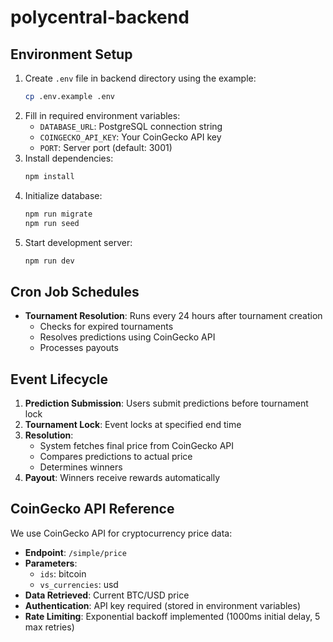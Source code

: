# polycentral-backend

## Environment Setup
1. Create `.env` file in backend directory using the example:
   ```bash
   cp .env.example .env
   ```
2. Fill in required environment variables:
   - `DATABASE_URL`: PostgreSQL connection string
   - `COINGECKO_API_KEY`: Your CoinGecko API key
   - `PORT`: Server port (default: 3001)
3. Install dependencies:
   ```bash
   npm install
   ```
4. Initialize database:
   ```bash
   npm run migrate
   npm run seed
   ```
5. Start development server:
   ```bash
   npm run dev
   ```

## Cron Job Schedules
- **Tournament Resolution**: Runs every 24 hours after tournament creation
  - Checks for expired tournaments
  - Resolves predictions using CoinGecko API
  - Processes payouts

## Event Lifecycle
1. **Prediction Submission**: Users submit predictions before tournament lock
2. **Tournament Lock**: Event locks at specified end time
3. **Resolution**: 
   - System fetches final price from CoinGecko API
   - Compares predictions to actual price
   - Determines winners
4. **Payout**: Winners receive rewards automatically

## CoinGecko API Reference
We use CoinGecko API for cryptocurrency price data:
- **Endpoint**: `/simple/price`
- **Parameters**: 
  - `ids`: bitcoin
  - `vs_currencies`: usd
- **Data Retrieved**: Current BTC/USD price
- **Authentication**: API key required (stored in environment variables)
- **Rate Limiting**: Exponential backoff implemented (1000ms initial delay, 5 max retries)